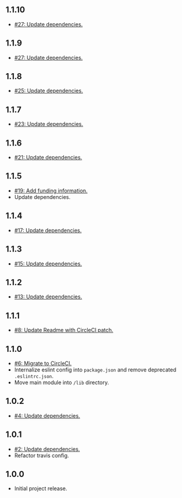 ## 1.1.10
* [#27: Update dependencies.](https://github.com/haensl/minify-inline-json/issues/27)

## 1.1.9
* [#27: Update dependencies.](https://github.com/haensl/minify-inline-json/issues/27)

## 1.1.8
* [#25: Update dependencies.](https://github.com/haensl/minify-inline-json/issues/25)

## 1.1.7
* [#23: Update dependencies.](https://github.com/haensl/minify-inline-json/issues/23)

## 1.1.6
* [#21: Update dependencies.](https://github.com/haensl/minify-inline-json/issues/21)

## 1.1.5
* [#19: Add funding information.](https://github.com/haensl/minify-inline-json/issues/19)
* Update dependencies.

## 1.1.4
* [#17: Update dependencies.](https://github.com/haensl/minify-inline-json/issues/17)

## 1.1.3
* [#15: Update dependencies.](https://github.com/haensl/minify-inline-json/issues/15)

## 1.1.2
* [#13: Update dependencies.](https://github.com/haensl/minify-inline-json/issues/13)

## 1.1.1
* [#8: Update Readme with CircleCI patch.](https://github.com/haensl/minify-inline-json/issues/8)

## 1.1.0
* [#6: Migrate to CircleCI.](https://github.com/haensl/minify-inline-json/issues/6)
* Internalize eslint config into `package.json` and remove deprecated `.eslintrc.json`.
* Move main module into `/lib` directory.

## 1.0.2
* [#4: Update dependencies.](https://github.com/haensl/minify-inline-json/issues/4)

## 1.0.1
* [#2: Update dependencies.](https://github.com/haensl/minify-inline-json/issues/2)
* Refactor travis config.

## 1.0.0
* Initial project release.

